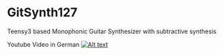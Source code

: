 # GitSynth127
Teensy3 based Monophonic Guitar Synthesizer with subtractive synthesis

Youtube Video in German
[![Alt text](https://img.youtube.com/vi/Vln2Wjr82cE/0.jpg)](https://www.youtube.com/watch?v=Vln2Wjr82cE)
